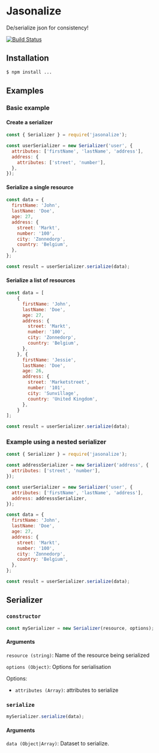 # Jasonalize

De/serialize json for consistency!

[![Build Status](https://travis-ci.org/icapps/jasonalize.svg?branch=master)](https://travis-ci.org/icapps/jasonalize)

## Installation

```bash
$ npm install ...
```


## Examples

### Basic example

#### Create a serializer

```javascript
const { Serializer } = require('jasonalize');

const userSerializer = new Serializer('user', {
  attributes: ['firstName', 'lastName', 'address'],
  address: {
    attributes: ['street', 'number'],
  },
});
```

#### Serialize a single resource

```javascript
const data = {
  firstName: 'John',
  lastName: 'Doe',
  age: 27,
  address: {
    street: 'Markt',
    number: '100',
    city: 'Zonnedorp',
    country: 'Belgium',
  },
};

const result = userSerializer.serialize(data);
```

#### Serialize a list of resources

```javascript
const data = [
	{
	  firstName: 'John',
	  lastName: 'Doe',
	  age: 27,
	  address: {
	    street: 'Markt',
	    number: '100',
	    city: 'Zonnedorp',
	    country: 'Belgium',
	  },
	}, {
	  firstName: 'Jessie',
	  lastName: 'Doe',
	  age: 26,
	  address: {
	    street: 'Marketstreet',
	    number: '101',
	    city: 'Sunvillage',
	    country: 'United Kingdom',
	  },
	}
];

const result = userSerializer.serialize(data);
```



### Example using a nested serializer

```javascript
const { Serializer } = require('jasonalize');

const addressSerializer = new Serializer('address', {
  attributes: ['street', 'number'],
});

const userSerializer = new Serializer('user', {
  attributes: ['firstName', 'lastName', 'address'],
  address: addresssSerializer,
});

const data = {
  firstName: 'John',
  lastName: 'Doe',
  age: 27,
  address: {
    street: 'Markt',
    number: '100',
    city: 'Zonnedorp',
    country: 'Belgium',
  },
};

const result = userSerializer.serialize(data);
```


## Serializer

### `constructor`

```javascript
const mySerializer = new Serializer(resource, options);
```

#### Arguments

`resource (string)`: Name of the resource being serialized

`options (Object)`: Options for serialisation

Options:

- `attributes (Array)`: attributes to serialize


### `serialize`

```javascript
mySerializer.serialize(data);
```

#### Arguments

`data (Object|Array)`: Dataset to serialize.
